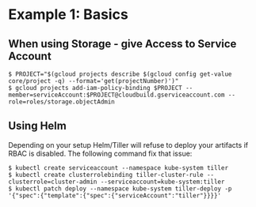 # Example 1: Basics

## When using Storage - give Access to Service Account

```
$ PROJECT="$(gcloud projects describe $(gcloud config get-value core/project -q) --format='get(projectNumber)')"
$ gcloud projects add-iam-policy-binding $PROJECT --member=serviceAccount:$PROJECT@cloudbuild.gserviceaccount.com --role=roles/storage.objectAdmin
```

## Using Helm

Depending on your setup Helm/Tiller will refuse to deploy your artifacts if RBAC is disabled. The following command fix that issue:

```
$ kubectl create serviceaccount --namespace kube-system tiller
$ kubectl create clusterrolebinding tiller-cluster-rule --clusterrole=cluster-admin --serviceaccount=kube-system:tiller
$ kubectl patch deploy --namespace kube-system tiller-deploy -p '{"spec":{"template":{"spec":{"serviceAccount":"tiller"}}}}'
```